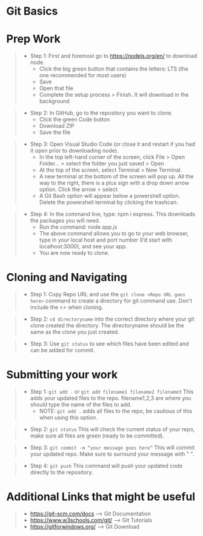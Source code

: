 # Git Basics

# Prep Work
>* Step 1: First and foremost go to https://nodejs.org/en/  to download node.
>   * Click the big green button that contains the letters: LTS (the one recommended for most users)
>   * Save
>   * Open that file
>   * Complete the setup process > Finish. It will download in the background

>* Step 2: In GitHub, go to the repository you want to clone.  
>   * Click the green Code button
>   * Download ZIP
>   * Save the file

>* Step 3: Open Visual Studio Code (or close it and restart if you had it open prior to downloading node). 
>   * In the top left-hand corner of the screen, click File > Open Folder… > select the folder you just saved > Open
>   * At the top of the screen, select Terminal > New Terminal. 
>   * A new terminal at the bottom of the screen will pop up. All the way to the right, there is a plus sign with a drop down arrow option. Click the arrow > select 
>   * A Git Bash option will appear below a powershell option. Delete the powershell terminal by clicking the trashcan. 

>* Step 4: In the command line, type: npm i express. This downloads the packages you will need. 
>   * Run the command: node app.js
>   * The above command allows you to go to your web browser, type in your local host and port number (I’d start with localhost:3000), and see your app. 
>   * You are now ready to clone.





# Cloning and Navigating 

>* Step 1: Copy Repo URL and use the `git clone <Repo URL goes here>` command to create a directory for git command use. Don't include the <> when cloning.

>* Step 2: `cd directoryname` into the correct directory where your git clone created the directory. The directoryname should be the same as the clone you just created.

>* Step 3: Use `git status` to see which files have been edited and can be added for commit.





# Submitting your work
>* Step 1: `git add .` or `git add filename1 filename2 filename3` This adds your updated files to the repo. filename1,2,3 are where you should type the name of the files to add. 
>   * NOTE: `git add .` adds all files to the repo, be cautious of this when using this option.

>* Step 2: `git status` This will check the current status of your repo, make sure all files are green (ready to be committed).

>* Step 3: `git commit -m “your message goes here”` This will commit your updated repo. Make sure to surround your message with " ".

>* Step 4: `git push` This command will push your updated code directly to the repository.




# Additional Links that might be useful
>* https://git-scm.com/docs --> Git Documentation
>* https://www.w3schools.com/git/ --> Git Tutorials
>* https://gitforwindows.org/ --> Git Download
